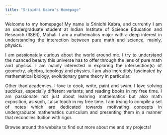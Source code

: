 ```yaml
---
title: "Srinidhi Kabra's Homepage"
---
```



<div style="text-align: justify;">

Welcome to my homepage! My name is Srinidhi Kabra, and currently I am an undergraduate student at Indian Institute of Science Education and Research (IISER), Mohali. I am a mathematics major with a deep interest in understanding the interaction between pure math and science, mainly, physics. 

I am passionately curious about the world around me. I try to understand the nuanced beauty this universe has to offer through the lens of pure math and physics. I am mainly interested in exploring the intersection(s) of geometry, algebra, topology and physics. I am also incredibly fascinated by mathematical biology, evolutionary game theory in particular. 

Other than academics, I love to cook, write, paint and swim. I love solving sudokus, especially different variants; and reading books in my free time. I am passionate not just about leanring mathematics but also math exposition, as such, I also teach in my free time. I am trying to compile a set of notes which are dedicated towards motivating concepts in undergraduate mathematics curriculum and presenting them in a manner that reconciles ituition with rigor. 

Browse around the website to find out more about me and my projects!

</div>